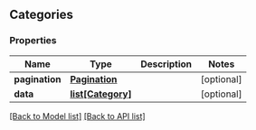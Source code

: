 ## Categories

### Properties
Name | Type | Description | Notes
------------ | ------------- | ------------- | -------------
**pagination** | [**Pagination**](#Pagination) |  | [optional] 
**data** | [**list[Category]**](#Category) |  | [optional] 

[[Back to Model list]](#documentation-for-models) [[Back to API list]](#documentation-for-api-endpoints)


